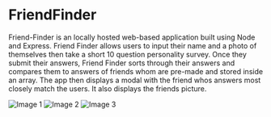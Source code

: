 # FriendFinder

Friend-Finder is an locally hosted web-based application built using Node and Express. Friend Finder allows users to input their name and a photo of themselves then take a short 10 question personality survey. Once they submit their answers, Friend Finder sorts through their answers and compares them to answers of friends whom are pre-made and stored inside an array. The app then displays a modal with the friend whos answers most closely match the users. It also displays the friends picture. 

![Image 1](/images/Capture1)
![Image 2](/images/Capture2)
![Image 3](/images/Capture3)
